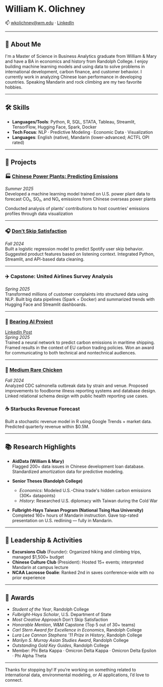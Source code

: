 # William K. Olichney  
📫 wkolichney@wm.edu · [LinkedIn](https://www.linkedin.com/in/william-olichney)

---

## 👋 About Me

I'm a Master of Science in Business Analytics graduate from William & Mary and have a BA in economics and history from Randolph College. I enjoy building machine learning models and using data to solve problems in international development, carbon finance, and customer behavior. I currently work in analyzing Chinese loan performance in developing countries. Speaking Mandarin and rock climbing are my two favorite hobbies.

---

## 🛠️ Skills

- **Languages/Tools**: Python, R, SQL, STATA, Tableau, Streamlit, TensorFlow, Hugging Face, Spark, Docker  
- **Tech Focus**: NLP · Predictive Modeling · Economic Data · Visualization  
- **Languages**: English (native), Mandarin (lower-advanced; ACTFL OPI rated)

---

## 💼 Projects

### 🏭 [Chinese Power Plants: Predicting Emissions ](https://github.com/wkolichney/wkolichney.github.io/tree/main/china_analysis/predict_emissions)
*Summer 2025*  
Developed a machine learning model trained on U.S. power plant data to forecast CO₂, SO₂, and NOₓ emissions from Chinese overseas power plants

Conducted analysis of plants’ contributions to host countries’ emissions profiles through data visualization

---

### 🎧 [Don’t Skip Satisfaction](https://wkolichneyappio-3x6bizbeg3vtisoytrfktm.streamlit.app/)  
*Fall 2024*  
Built a logistic regression model to predict Spotify user skip behavior. Suggested product features based on listening context. Integrated Python, Streamlit, and API-based data cleaning.

---

### ✈️ Capstone: United Airlines Survey Analysis  
*Spring 2025*  
Transformed millions of customer complaints into structured data using NLP. Built big data pipelines (Spark + Docker) and summarized trends with Hugging Face and Streamlit dashboards.

---

### 🚢 [Bearing AI Project](https://github.com/wkolichney/Bearing.AI-Project)  
[LinkedIn Post](https://www.linkedin.com/posts/william-olichney_environmental-economics-ai-and-the-eus-activity-7321311245523902466-dfYF)  
*Spring 2025*  
Trained a neural network to predict carbon emissions in maritime shipping. Framed results in the context of EU carbon trading policies. Won an award for communicating to both technical and nontechnical audiences.

---

### 🐔 [Medium Rare Chicken](https://github.com/wkolichney/wkolichney.github.io/blob/9a17e2f5358369c6e51b95581b3da5cd3915cda0/database_management/Team%2013%20DBM%20Project.pdf)  
*Fall 2024*  
Analyzed CDC salmonella outbreak data by strain and venue. Proposed improvements to foodborne illness reporting systems and database design. Linked relational schema design with public health reporting use cases.

### ☕ Starbucks Revenue Forecast  
Built a stochastic revenue model in R using Google Trends + market data. Predicted quarterly revenue within $0.5M.

---

## 📚 Research Highlights

- **AidData (William & Mary)**  
  Flagged 200+ data issues in Chinese development loan database. Standardized amortization data for predictive modeling.

- **Senior Theses (Randolph College)**  
  - *Economics*: Modeled U.S.-China trade's hidden carbon emissions (30K+ datapoints)  
  - *History*: Researched U.S. diplomacy with Taiwan during the Cold War

- **Fulbright-Hays Taiwan Program (National Tsing Hua University)**  
  Completed 160+ hours of Mandarin instruction. Gave top-rated presentation on U.S. redlining — fully in Mandarin.

---

## 🧗 Leadership & Activities

- **Excursions Club** (Founder): Organized hiking and climbing trips, managed $1,500+ budget  
- **Chinese Culture Club** (President): Hosted 15+ events; interpreted Mandarin at campus lecture  
- **NCAA Lacrosse Goalie**: Ranked 2nd in saves conference-wide with no prior experience  

---

## 🏅 Awards

- *Student of the Year*, Randolph College  
- *Fulbright-Hays Scholar*, U.S. Department of State
- *Most Creative Approach* Don't Skip Satisfaction
- *Honorable Mention*, W&M Capstone (Top 5 out of 30+ teams)
- *Carl Stern Award for Excellence in Economics*, Randolph College
- *Lura Lee Cannon Stephens ’11 Prize in History*, Randolph College
- *Marilyn S. Murray Asian Studies Award*, Randolph College
- *Outstanding Gold Key Guides*, Randolph College
- Member: Phi Beta Kappa · Omicron Delta Kappa · Omicron Delta Epsilon · Phi Alpha Theta

---

Thanks for stopping by! If you’re working on something related to international data, environmental modeling, or AI applications, I’d love to connect.



 

